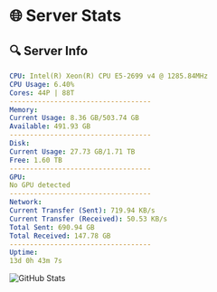 # 🌐 Server Stats
## 🔍 Server Info
```yaml
CPU: Intel(R) Xeon(R) CPU E5-2699 v4 @ 1285.84MHz
CPU Usage: 6.40%
Cores: 44P | 88T
-----------------------------------
Memory:
Current Usage: 8.36 GB/503.74 GB
Available: 491.93 GB
-----------------------------------
Disk:
Current Usage: 27.73 GB/1.71 TB
Free: 1.60 TB
-----------------------------------
GPU:
No GPU detected
-----------------------------------
Network:
Current Transfer (Sent): 719.94 KB/s
Current Transfer (Received): 50.53 KB/s
Total Sent: 690.94 GB
Total Received: 147.78 GB
-----------------------------------
Uptime:
13d 0h 43m 7s
```
![GitHub Stats](https://img.shields.io/badge/Updated-2025-05-02_17:51:55-blue)